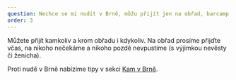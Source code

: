 ```yaml
---
question: Nechce se mi nudit v Brně, můžu přijít jen na obřad, barcamp či afterparty?
order: 3
---
```

Můžete přijít kamkoliv a krom obřadu i kdykoliv. Na obřad prosíme přijďte včas, na nikoho nečekáme a nikoho pozdě nevpustíme (s výjimkou nevěsty či ženicha).

Proti nudě v Brně nabízíme tipy v sekci [Kam v Brně](#kam-v-brne). 
